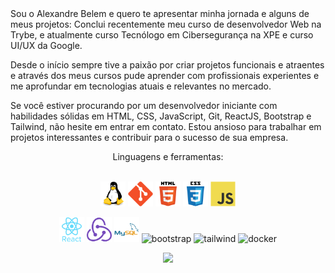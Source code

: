 
<div>
</div>
  <div align="left"> 
    Sou o Alexandre Belem e quero te apresentar minha jornada e alguns de meus projetos: Conclui recentemente meu curso de desenvolvedor Web na Trybe, e atualmente curso Tecnólogo em Cibersegurança na XPE e curso UI/UX da Google.

Desde o início sempre tive a paixão por criar projetos funcionais e atraentes e através dos meus cursos pude aprender com profissionais experientes e me aprofundar em tecnologias atuais e relevantes no mercado.

Se você estiver procurando por um desenvolvedor iniciante com habilidades sólidas em HTML, CSS, JavaScript, Git, ReactJS, Bootstrap e Tailwind, não hesite em entrar em contato. Estou ansioso para trabalhar em projetos interessantes e contribuir para o sucesso de sua empresa.
  </div>


<div align="center">
Linguagens e ferramentas:  
<br></br>

<p>
   <img src="https://raw.githubusercontent.com/devicons/devicon/master/icons/linux/linux-original.svg" alt="linux" width="40" height="40" />
  <img src="https://raw.githubusercontent.com/devicons/devicon/master/icons/git/git-original.svg" alt="git" width="40" height="40"/> 
  <img src="https://raw.githubusercontent.com/devicons/devicon/master/icons/html5/html5-original-wordmark.svg" alt="html5" width="40" height="40"/> 
  <img src="https://raw.githubusercontent.com/devicons/devicon/master/icons/css3/css3-original-wordmark.svg" alt="css3" width="40" height="40"/> 
  <img src="https://raw.githubusercontent.com/devicons/devicon/master/icons/javascript/javascript-original.svg" alt="javascript" width="40" height="40"/> 
</p><p>  
  <img src="https://raw.githubusercontent.com/devicons/devicon/master/icons/react/react-original-wordmark.svg" alt="react" width="40" height="40"/> 
  <img src="https://raw.githubusercontent.com/devicons/devicon/master/icons/redux/redux-original.svg" alt="redux" width="40" height="40"/> 
  <img src="https://raw.githubusercontent.com/devicons/devicon/master/icons/mysql/mysql-original-wordmark.svg" alt="mysql" width="40" height="40"/> 
  <img  src="https://user-images.githubusercontent.com/103572567/214187517-3a7b4d63-90fa-4040-b804-bd16c0950c5e.png" alt="bootstrap" width="40" height="40"/>
  <img  src="https://user-images.githubusercontent.com/103572567/214187988-edcb93b4-6a4a-4273-86f5-7b5ece8237e3.png" alt="tailwind" width="40" height="40"/>
  <img  src="https://user-images.githubusercontent.com/103572567/214191204-a63acedd-d1b6-438e-9f30-025d1e7af83c.png" alt="docker" width="40" height="40"/>
</p>


<img src="https://github-readme-stats-git-masterrstaa-rickstaa.vercel.app/api?username=alexandrebelem21&theme=onedark" />
  </div>
  </div>
